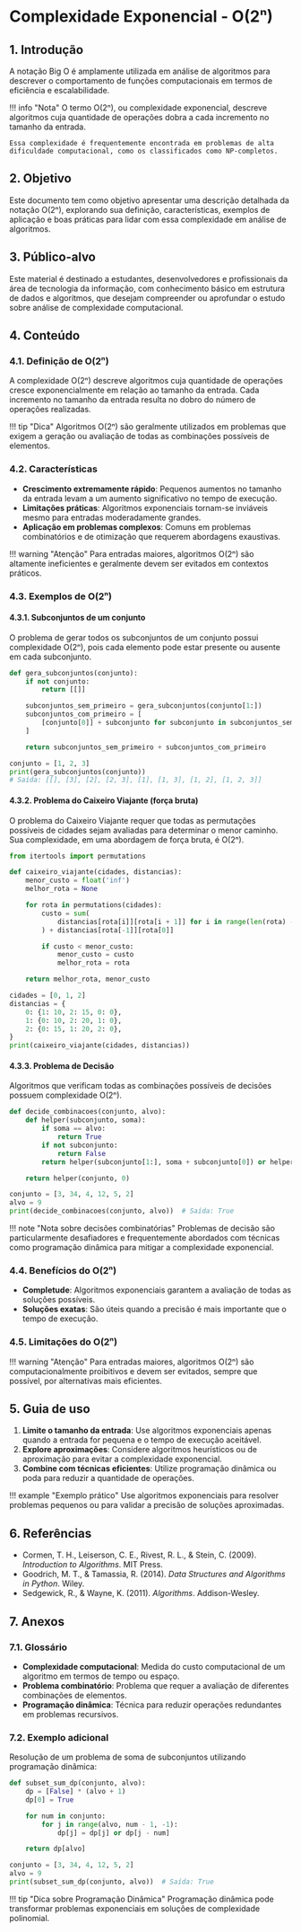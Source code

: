# Complexidade Exponencial - O(2ⁿ)

## 1. Introdução

A notação Big O é amplamente utilizada em análise de algoritmos para descrever o comportamento de funções computacionais em termos de eficiência e escalabilidade.

!!! info "Nota"
    O termo O(2ⁿ), ou complexidade exponencial, descreve algoritmos cuja quantidade de operações dobra a cada incremento no tamanho da entrada.

    Essa complexidade é frequentemente encontrada em problemas de alta dificuldade computacional, como os classificados como NP-completos.

## 2. Objetivo

Este documento tem como objetivo apresentar uma descrição detalhada da notação O(2ⁿ), explorando sua definição, características, exemplos de aplicação e boas práticas para lidar com essa complexidade em análise de algoritmos.

## 3. Público-alvo

Este material é destinado a estudantes, desenvolvedores e profissionais da área de tecnologia da informação, com conhecimento básico em estrutura de dados e algoritmos, que desejam compreender ou aprofundar o estudo sobre análise de complexidade computacional.

## 4. Conteúdo

### 4.1. Definição de O(2ⁿ)

A complexidade O(2ⁿ) descreve algoritmos cuja quantidade de operações cresce exponencialmente em relação ao tamanho da entrada. Cada incremento no tamanho da entrada resulta no dobro do número de operações realizadas.

!!! tip "Dica"
    Algoritmos O(2ⁿ) são geralmente utilizados em problemas que exigem a geração ou avaliação de todas as combinações possíveis de elementos.

### 4.2. Características

- **Crescimento extremamente rápido**: Pequenos aumentos no tamanho da entrada levam a um aumento significativo no tempo de execução.
- **Limitações práticas**: Algoritmos exponenciais tornam-se inviáveis mesmo para entradas moderadamente grandes.
- **Aplicação em problemas complexos**: Comuns em problemas combinatórios e de otimização que requerem abordagens exaustivas.

!!! warning "Atenção"
    Para entradas maiores, algoritmos O(2ⁿ) são altamente ineficientes e geralmente devem ser evitados em contextos práticos.

### 4.3. Exemplos de O(2ⁿ)

#### 4.3.1. Subconjuntos de um conjunto

O problema de gerar todos os subconjuntos de um conjunto possui complexidade O(2ⁿ), pois cada elemento pode estar presente ou ausente em cada subconjunto.

```python
def gera_subconjuntos(conjunto):
    if not conjunto:
        return [[]]

    subconjuntos_sem_primeiro = gera_subconjuntos(conjunto[1:])
    subconjuntos_com_primeiro = [
        [conjunto[0]] + subconjunto for subconjunto in subconjuntos_sem_primeiro
    ]

    return subconjuntos_sem_primeiro + subconjuntos_com_primeiro

conjunto = [1, 2, 3]
print(gera_subconjuntos(conjunto))
# Saída: [[], [3], [2], [2, 3], [1], [1, 3], [1, 2], [1, 2, 3]]
```

#### 4.3.2. Problema do Caixeiro Viajante (força bruta)

O problema do Caixeiro Viajante requer que todas as permutações possíveis de cidades sejam avaliadas para determinar o menor caminho. Sua complexidade, em uma abordagem de força bruta, é O(2ⁿ).

```python
from itertools import permutations

def caixeiro_viajante(cidades, distancias):
    menor_custo = float('inf')
    melhor_rota = None

    for rota in permutations(cidades):
        custo = sum(
            distancias[rota[i]][rota[i + 1]] for i in range(len(rota) - 1)
        ) + distancias[rota[-1]][rota[0]]

        if custo < menor_custo:
            menor_custo = custo
            melhor_rota = rota

    return melhor_rota, menor_custo

cidades = [0, 1, 2]
distancias = {
    0: {1: 10, 2: 15, 0: 0},
    1: {0: 10, 2: 20, 1: 0},
    2: {0: 15, 1: 20, 2: 0},
}
print(caixeiro_viajante(cidades, distancias))
```

#### 4.3.3. Problema de Decisão

Algoritmos que verificam todas as combinações possíveis de decisões possuem complexidade O(2ⁿ).

```python
def decide_combinacoes(conjunto, alvo):
    def helper(subconjunto, soma):
        if soma == alvo:
            return True
        if not subconjunto:
            return False
        return helper(subconjunto[1:], soma + subconjunto[0]) or helper(subconjunto[1:], soma)

    return helper(conjunto, 0)

conjunto = [3, 34, 4, 12, 5, 2]
alvo = 9
print(decide_combinacoes(conjunto, alvo))  # Saída: True
```

!!! note "Nota sobre decisões combinatórias"
    Problemas de decisão são particularmente desafiadores e frequentemente abordados com técnicas como programação dinâmica para mitigar a complexidade exponencial.

### 4.4. Benefícios do O(2ⁿ)

- **Completude**: Algoritmos exponenciais garantem a avaliação de todas as soluções possíveis.
- **Soluções exatas**: São úteis quando a precisão é mais importante que o tempo de execução.

### 4.5. Limitações do O(2ⁿ)

!!! warning "Atenção"
    Para entradas maiores, algoritmos O(2ⁿ) são computacionalmente proibitivos e devem ser evitados, sempre que possível, por alternativas mais eficientes.

## 5. Guia de uso

1. **Limite o tamanho da entrada**: Use algoritmos exponenciais apenas quando a entrada for pequena e o tempo de execução aceitável.
2. **Explore aproximações**: Considere algoritmos heurísticos ou de aproximação para evitar a complexidade exponencial.
3. **Combine com técnicas eficientes**: Utilize programação dinâmica ou poda para reduzir a quantidade de operações.

!!! example "Exemplo prático"
    Use algoritmos exponenciais para resolver problemas pequenos ou para validar a precisão de soluções aproximadas.

## 6. Referências

- Cormen, T. H., Leiserson, C. E., Rivest, R. L., & Stein, C. (2009). *Introduction to Algorithms*. MIT Press.
- Goodrich, M. T., & Tamassia, R. (2014). *Data Structures and Algorithms in Python*. Wiley.
- Sedgewick, R., & Wayne, K. (2011). *Algorithms*. Addison-Wesley.

## 7. Anexos

### 7.1. Glossário

- **Complexidade computacional**: Medida do custo computacional de um algoritmo em termos de tempo ou espaço.
- **Problema combinatório**: Problema que requer a avaliação de diferentes combinações de elementos.
- **Programação dinâmica**: Técnica para reduzir operações redundantes em problemas recursivos.

### 7.2. Exemplo adicional

Resolução de um problema de soma de subconjuntos utilizando programação dinâmica:

```python
def subset_sum_dp(conjunto, alvo):
    dp = [False] * (alvo + 1)
    dp[0] = True

    for num in conjunto:
        for j in range(alvo, num - 1, -1):
            dp[j] = dp[j] or dp[j - num]

    return dp[alvo]

conjunto = [3, 34, 4, 12, 5, 2]
alvo = 9
print(subset_sum_dp(conjunto, alvo))  # Saída: True
```

!!! tip "Dica sobre Programação Dinâmica"
    Programação dinâmica pode transformar problemas exponenciais em soluções de complexidade polinomial.
